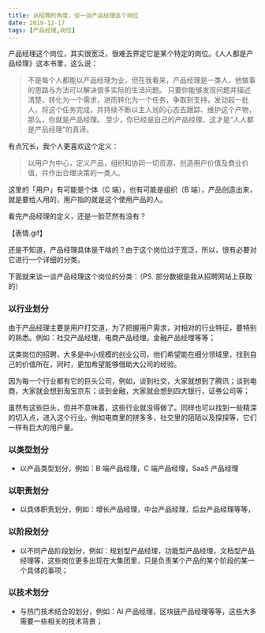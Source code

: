 ```yaml
---
title: 从招聘的角度，谈一谈产品经理这个岗位
date: 2019-12-17
tags: [产品经理,岗位]
---
```


产品经理这个岗位，其实很宽泛，很难去界定它是某个特定的岗位。《人人都是产品经理》这本书里，这么说：

> 不是每个人都能以产品经理为业，但在我看来，产品经理是一类人，他做事的思路与方法可以解决很多实际的生活问题。
> 只要你能够发现问题并描述清楚，转化为一个需求，进而转化为一个任务，争取到支持，发动起一批人，将这个任务完成，并持续不断以主人翁的心态去跟踪、维护这个产物，那么，你就是产品经理。
> 至少，你已经是自己的产品经理，这才是“人人都是产品经理”的真谛。

有点冗长，我个人更喜欢这个定义：

> 以用户为中心，定义产品，组织和协同一切资源，创造用户价值及商业价值，并作出合理决策的一类人。
> 

这里的「用户」有可能是个体（C 端），也有可能是组织（B 端），产品创造出来，就是要给人用的，用户指的就是这个使用产品的人。

看完产品经理的定义，还是一脸茫然有没有？

【表情.gif】

还是不知道，产品经理具体是干啥的？由于这个岗位过于宽泛，所以，很有必要对它进行一个详细的分类。

下面就来谈一谈产品经理这个岗位的分类：（PS. 部分数据是我从招聘网站上获取的）

### 以行业划分

由于产品经理主要是用户打交道，为了把握用户需求，对相对的行业特征，要特别的熟悉。例如：社交产品经理，电商产品经理，金融产品经理等等；

这类岗位的招聘，大多是中小规模的创业公司，他们希望能在细分领域里，找到自己的价值所在，同时，更加希望能够借助大公司的经验。

因为每一个行业都有它的巨头公司，例如，谈到社交，大家就想到了腾讯；谈到电商，大家就会想到淘宝京东；谈到金融，大家就会想到四大银行，证券公司等；

虽然有这些巨头，但并不意味着，这些行业就没得做了。同样也可以找到一些精深的切入点，进入这个行业。例如电商里的拼多多，社交里的陌陌以及探探等，它们一样有巨大的用户量。



### 以类型划分

- 以产品类型划分，例如：B 端产品经理，C 端产品经理，SaaS 产品经理

### 以职责划分

- 以具体职责划分，例如：增长产品经理，中台产品经理，后台产品经理等等，

### 以阶段划分

- 以不同产品阶段划分，例如：规划型产品经理，功能型产品经理，文档型产品经理等，这些岗位更多出现在大集团里，只是负责某个产品的某个阶段的某一个具体的事项；

### 以技术划分

- 与热门技术结合的划分，例如：AI 产品经理，区块链产品经理等等，这些大多需要一些相关的技术背景；